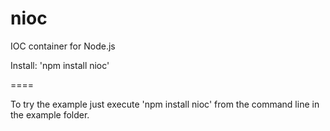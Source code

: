 nioc
====

IOC container for Node.js

Install: 'npm install nioc'

====

To try the example just execute 'npm install nioc' from the command line in the example folder.

